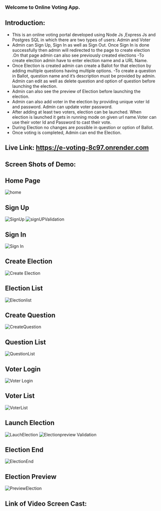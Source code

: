 ### **Welcome to Online Voting App.**
## Introduction:
-	This is an online voting portal developed using Node Js ,Express Js and Postgres SQL in which there are two types of users: 
Admin and Voter
-	Admin can Sign Up, Sign In as well as Sign Out. Once  Sign In is done successfully then admin will redirected to the page to create election .On that page admin can also see previously created elections 
-To create election admin have to enter election name and a URL Name.
-	Once Election is created admin can create a Ballot for that election by adding multiple questions having multiple options.
-To create a question in Ballot, question name and it’s description must be provided by admin. Admin can edit as well as delete question and option of question before launching the election. 
-	Admin can also see the preview of Election before launching the election.
-	Admin can also add voter in the election by providing unique voter Id and password. Admin can update voter password.
-	After adding at least two voters, election can be launched. When election is launched it gets in running mode on given url name.Voter can use their voter Id and Password to cast their vote.
-	During Election no changes are possible in question or option of Ballot.
- Once voting is completed, Admin can end the Election.
## **Live Link: https://e-voting-8c97.onrender.com**
 ## Screen Shots of Demo:
 ## Home Page
![home](https://user-images.githubusercontent.com/81803101/213902995-c52afed1-77e0-42d1-ac52-22063c41f956.png)
## Sign Up
![SignUp](https://user-images.githubusercontent.com/81803101/213903005-4f0b54dc-9174-497f-8bfd-3fce4bd48c00.png)
![signUPValidation](https://user-images.githubusercontent.com/81803101/213903009-c831a675-290a-4adb-a2fc-45120f46b6b0.png)
## Sign In
![Sign In](https://user-images.githubusercontent.com/81803101/213903013-20ed07a2-fa88-4b99-943f-c54ae1bf2f32.png)
## Create Election
![Create Election](https://user-images.githubusercontent.com/81803101/213903014-25204e49-ce0b-4ebd-b77d-7042e232a1ce.png)
## Election List
![Electionlist](https://user-images.githubusercontent.com/81803101/213903024-cf994384-6dd4-4afa-b889-244c3ec77e15.png)
## Create Question
![CreateQuestion](https://user-images.githubusercontent.com/81803101/213903028-8228d02a-1c1c-482c-84b0-aaf28a8e9484.png)
## Question List
![QuestionList](https://user-images.githubusercontent.com/81803101/213903046-337eba49-6b34-4cb8-bf97-55e31a62fdb5.png)
## Voter Login
![Voter Login](https://user-images.githubusercontent.com/81803101/213903047-be5ad09a-c2c2-4ed5-a0b5-d0ef30fd9665.png)
## Voter List
![VoterList](https://user-images.githubusercontent.com/81803101/213903050-1ab86851-c4c6-4976-9344-7351492ac0a9.png)
## Launch Election
![LauchElection](https://user-images.githubusercontent.com/81803101/213903054-b3087bb5-6106-44eb-90a1-2b32539d6bb2.png)
![Electionpreview Validation](https://user-images.githubusercontent.com/81803101/213903056-53c0468c-df22-4458-942b-055f4955d41e.png)
## Election End
![ElectionEnd](https://user-images.githubusercontent.com/81803101/213903061-80f57981-5a69-40e3-9333-98270d3c2d3c.png)
## Election Preview
![PreviewElection](https://user-images.githubusercontent.com/81803101/213903063-c0dd9e6d-f494-48af-96d7-d46c17a93cb3.png)
## Link of Video Screen Cast:
